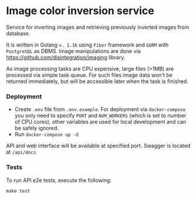 # Image color inversion service

Service for inverting images and retrieving previously inverted images from database.

It is written in Golang `v. 1.16` using `Fiber` framework and `GORM` with `PostgreSQL` as DBMS.
Image manipulations are done via https://github.com/disintegration/imaging library.

As image processing tasks are CPU expensive, large files (>1MB) are processed via simple task queue.
For such files image data won't be returned immediately, but will be accessible later when the task is finished.

### Deployment

* Create `.env` file from `.env.example`. For deployment via `docker-compose` you only need to specify `PORT` and `NUM_WORKERS`
(which is set to number of CPU cores), other variables are used for local development and can be safely ignored.
* Run `docker-compose up -d`

API and web interface will be available at specified port. Swagger is located at `/api/docs`

### Tests

To run API e2e tests, execute the following:

```
make test
```

